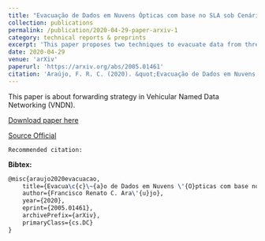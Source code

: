 ```yaml
---
title: "Evacuação de Dados em Nuvens Ópticas com base no SLA sob Cenário de Desastre"
collection: publications
permalink: /publication/2020-04-29-paper-arxiv-1
category: technical reports & preprints
excerpt: 'This paper proposes two techniques to evacuate data from threatened Data Centers (DCs) to those who are outside the risk zone of the attack.'
date: 2020-04-29
venue: 'arXiv'
paperurl: 'https://arxiv.org/abs/2005.01461'
citation: 'Araújo, F. R. C. (2020). &quot;Evacuação de Dados em Nuvens Ópticas com base no SLA sob Cenário de Desastre.&quot; <i>In arXiv</i>.'
---
```

This paper is about forwarding strategy in Vehicular Named Data Networking (VNDN).

[Download paper here](https://renato2012.github.io/files/2020-arxiv-v1-1.pdf)

[Source Official](https://arxiv.org/abs/2005.01461)

`Recommended citation:`

**Bibtex:**

```tex
@misc{araujo2020evacuacao,
    title={Evacua\c{c}\~{a}o de Dados em Nuvens \'{O}pticas com base no SLA sob Cen\'{a}rio de Desastre},
    author={Francisco Renato C. Ara\'{u}jo},
    year={2020},
    eprint={2005.01461},
    archivePrefix={arXiv},
    primaryClass={cs.DC}
}
```
